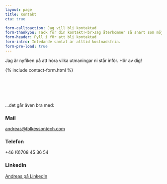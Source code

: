 ```yaml
---
layout: page
title: Kontakt
cta: true

form-calltoaction: Jag vill bli kontaktad
form-thankyou: Tack för din kontakt!<br>Jag återkommer så snart som möjligt.
form-header: Fyll i för att bli kontaktad
form-intro: Inledande samtal är alltid kostnadsfria.
form-pre-load: true
---
```


Jag är nyfiken på att höra vilka utmaningar ni står inför. Hör av dig!

{% include contact-form.html %}

<br><br>
<br><br>


...det går även bra med:
### Mail
andreas@folkessontech.com

### Telefon
+46 (0)708 45 36 54

### LinkedIn
[Andreas på LinkedIn](https://www.linkedin.com/in/folkesson-andreas/)
